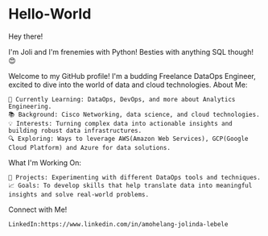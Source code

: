 # Hello-World

Hey there!

I'm Joli and I'm frenemies with Python!
Besties with anything SQL though! 😍

Welcome to my GitHub profile! I'm a budding Freelance DataOps Engineer, excited to dive into the world of data and cloud technologies.
About Me:

    🌱 Currently Learning: DataOps, DevOps, and more about Analytics Engineering.
    📚 Background: Cisco Networking, data science, and cloud technologies.
    💡 Interests: Turning complex data into actionable insights and building robust data infrastructures.
    🔍 Exploring: Ways to leverage AWS(Amazon Web Services), GCP(Google Cloud Platform) and Azure for data solutions.

What I'm Working On:

    🔧 Projects: Experimenting with different DataOps tools and techniques.
    📈 Goals: To develop skills that help translate data into meaningful insights and solve real-world problems.

Connect with Me!

    LinkedIn:https://www.linkedin.com/in/amohelang-jolinda-lebele
